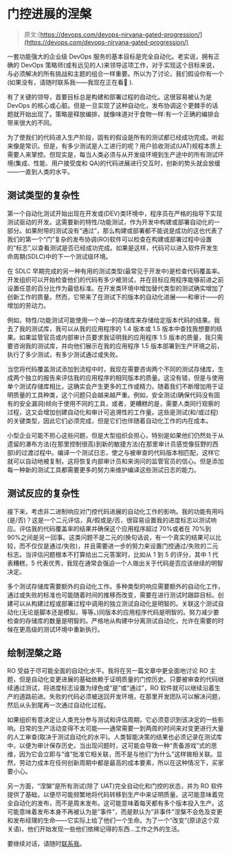 # 门控进展的涅槃

> 原文:[https://devops.com/devops-nirvana-gated-progression/](https://devops.com/devops-nirvana-gated-progression/)

一套功能强大的企业级 DevOps 服务的基本目标是完全自动化。老实说，拥有正确的 DevOps 策略师(或有远见的人)来领导这项工作，对于实现这个目标来说，与必须解决的所有挑战和主题的组合一样重要。所以为了讨论，我们假设你有一个(如果没有，请随时联系我——我现在正在看🙂 ).

有了关键的领导，首要目标总是构建和部署过程的自动化。这很容易被认为是 DevOps 的核心或心脏。但是一旦实现了这种自动化，发布协调这个更棘手的话题就开始出现了。策略是释放编排，就像味道对于食物一样:有一个正确的编排会带来很大的不同。

为了使我们的代码进入生产阶段，固有的假设是所有的测试都已经成功完成。听起来像是常识。但是，有多少测试是人工进行的呢？用户验收测试(UAT)规程本质上需要人来掌控。但现实是，每当人类必须与从开发级环境到生产途中的所有测试环境(集成、性能、用户接受度和 QA)的代码进展进行交互时，创新的势头就会放缓——一直到人类的水平。

## 测试类型的复杂性

第一个自动化测试开始出现在开发或(DEV)类环境中，程序员在严格的指导下实现测试驱动的开发。这需要新的特性/功能测试，作为开发中构建或部署自动化的一部分。如果附带的测试没有“通过”，那么构建或部署都不能说是成功的这也代表了我们的第一个“门”复杂的发布协调(RO)软件可以检查在构建或部署过程中设置的“标志”,以查看测试是否已经成功完成。如果是这样，代码可以进入软件开发生命周期(SDLC)中的下一个测试级环境。

在 SDLC 早期完成的另一种有用的测试类型(最常见于开发中)是检查代码覆盖率。开发组织可以开始检查他们的代码有多少被测试，并在目标应用程序能够前进之前设置任意的百分比作为最低标准。在开发类环境中增加替代类型的测试确实增加了创新工作的质量。然而，它带来了在测试下的版本的自动化进展——和审计——的增加的劳动力。

例如，特性/功能测试可能使用一个单一的存储库来存储给定版本代码的结果。我去了我的测试库，我可以从我的应用程序的 1.4 版本或 1.5 版本中查找我想要的结果。如果监管官员或内部审计员要求我证明我的应用程序 1.5 版本的质量，我只需要咨询我的测试库，并向他们展示在我的应用程序 1.5 版本部署到生产环境之前，执行了多少测试，有多少测试通过或失败。

当您将代码覆盖测试添加到流程中时，我现在需要咨询两个不同的测试存储库，生成两个独立的报告来评估我的应用程序的相同版本的质量。这没有错，但是与使用单个测试存储库相比，这确实会产生更多的工作或精力。随着我们不断增加用于证明质量的工具种类，这个问题只会越来越严重。例如，安全测试(确保代码没有固有的安全漏洞)倾向于使用不同的工具，或者，更糟糕的是，需要人类同行观察的过程，这又会增加创建自动化和审计可追溯性的工作量。这些是测试(和/或过程)的关键类型，因此它们必须完成，但是它们也伴随着自动化工作的内在成本。

小型企业可能不担心这些问题，但是大型组织会担心，特别是如果他们仍然处于从遗留的瀑布方法(在那里控制很高)到新的敏捷方法(在那里审计员感觉像狂野的西部)的过渡过程中。编译一个测试日志，使之与被审查的代码版本相匹配，这样它就可以自动地被复制，这将恢复内部审计员和来询问的监管官员的信心。但是添加每一种新的测试工具都需要更多的努力来维护编译这些测试日志的能力。

## 测试反应的复杂性

接下来，考虑非二进制响应对门控代码进展的自动化工作的影响。我的功能有用吗(是/否)？这是一个二元评估，真/假或是/否，很容易设置我的进度标志以测试响应。评估我的代码覆盖率的结果并确保这个应用程序超过 70%或者在 70%到 90%之间是另一回事。这类问题不是二元的(换句话说，有一个真实的结果可以比较，而不仅仅是通过/失败)，并且需要进一步的努力来设置门控通过/失败的二元标志。当评估问题根本不打算给出二元答案时，比如从 1 到 5 的评分，其中 1 代表糟糕，5 代表优秀，我现在通常会强迫一个人做出关于代码是否应该继续的明智决定。

多个测试存储库需要额外的自动化工作。多种类型的响应需要额外的自动化工作，通过或失败的标准也可能随着时间的推移而改变，需要在进行测试时跟踪目标。创建可以从构建过程或部署过程中调用的独立测试自动化是明智的。关联这个测试自动化(无论是脚本还是模拟，等等。)同版本的应用程序代码是明智的。努力减少要检查的存储库的数量是明智的。严格地从构建中分离测试自动化，允许在需要的时候在更高级的测试环境中重新执行。

## 绘制涅槃之路

RO 受益于尽可能全面的自动化水平。我将在另一篇文章中更全面地讨论 RO 主题，但是自动化变更进展的基础依赖于证明质量的门控历史。只要被审查的代码继续通过测试，将进度标志设置为绿色或“是”或“通过”，RO 软件就可以继续沿着生产的道路前进。失败的代码必须被送回开发环境，在那里开发团队可以解决问题，然后从头到尾再一次通过自动化过程。

如果组织有意决定让人类充分参与测试和评估周期，它必须意识到该决定的一些影响。日常的生产活动变得不太可能——通常需要一到两周的时间来对变更进行大量的人工审查(取决于测试自动化的水平)。人类智能决策的结果也必须记录在测试库中，以便为审计保存历史。当出现问题时，这可能会导致一种“责备游戏”式的思维，因为它会立即与“谁”批准它相关联，而不是与他们“为什么”这样做相关联。显然，劳动力成本在任何创新周期中都是最高的成本要素，所以在这种情况下，买家要小心。

另一方面，“涅槃”是所有测试(除了 UAT)完全自动化和门控的状态，并为 RO 软件提供了基础，以便尽可能频繁地将代码转移到生产中来证明质量。这可能意味着完全自动化的发布，而不是周末发布。这可能意味着每天都有多个版本投入生产。这可能意味着发布本身不再被认为是“事件”，而是默认为“非事件”涅槃不会危及变更和发布经理的生命——它实际上给了他们一个生命。为了一个“改变”(原谅这个双关语)，他们开始发现一些他们依稀记得的东西…工作之外的生活。

要继续对话，请随时[联系我](/cdn-cgi/l/email-protection#5a312833292e333b3474343f362935341a32352e373b333674393537)。